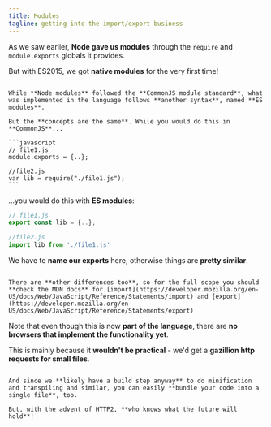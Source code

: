 ```yaml
---
title: Modules
tagline: getting into the import/export business
---
```


As we saw earlier, **Node gave us modules** through the `require` and `module.exports` globals it provides.

But with ES2015, we got **native modules** for the very first time!

~~~

While **Node modules** followed the **CommonJS module standard**, what was implemented in the language follows **another syntax**, named **ES modules**.

But the **concepts are the same**. While you would do this in **CommonJS**...

```javascript
// file1.js
module.exports = {..};

//file2.js
var lib = require("./file1.js");
```

~~~

...you would do this with **ES modules**:

```javascript
// file1.js
export const lib = {..};

//file2.js
import lib from './file1.js'
```

We have to **name our exports** here, otherwise things are **pretty similar**.

~~~

There are **other differences too**, so for the full scope you should **check the MDN docs** for [import](https://developer.mozilla.org/en-US/docs/Web/JavaScript/Reference/Statements/import) and [export](https://developer.mozilla.org/en-US/docs/Web/JavaScript/Reference/Statements/export)

~~~

Note that even though this is now **part of the language**, there are **no browsers that implement the functionality yet**.

This is mainly because it **wouldn't be practical** - we'd get a **gazillion http requests for small files**.

~~~

And since we **likely have a build step anyway** to do minification and transpiling and similar, you can easily **bundle your code into a single file**, too.

But, with the advent of HTTP2, **who knows what the future will hold**!


